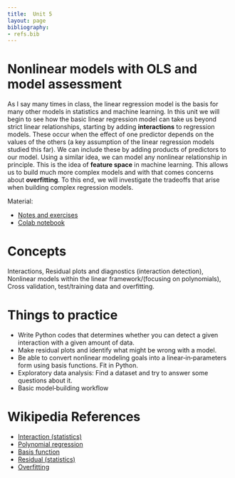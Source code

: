 ```yaml
---
title:  Unit 5 
layout: page
bibliography:
- refs.bib
---
```



# Nonlinear models with OLS and model assessment

As I say many times in class, the linear regression model is the basis for many other models in statistics and machine learning. In this unit we will begin to see how the basic linear regression model can take us beyond strict linear relationships, starting by adding **interactions** to regression models. These occur when the effect of one predictor depends on the values of the others (a key assumption of the linear regression models studied this far). We can include these by adding products of predictors to our model. Using a similar idea, we can model any nonlinear relationship in principle. This is the idea of **feature space** in machine learning.  This allows us to build much more complex models and with that comes concerns about **overfitting**. To this end, we will investigate the tradeoffs that arise when building complex regression models. 

Material: 
- [Notes and exercises](/public/latex_notes/unit5/unit5.pdf)
- [Colab notebook]()

# Concepts
Interactions, Residual plots and diagnostics (interaction detection), Nonlinear models within the linear framework/(focusing on polynomials), Cross validation, test/training data and overfitting. 

# Things to practice
- Write Python codes that determines whether you can detect a given interaction with a given amount of data. 
- Make residual plots and identify what might be wrong with a model. 
- Be able to convert nonlinear modeling goals into a linear‑in‑parameters form using basis functions. Fit in Python. 
- Exploratory data analysis: Find a dataset and try to answer some questions about it. 
- Basic model‑building workflow

# Wikipedia References
- [Interaction (statistics)](https://en.wikipedia.org/wiki/Interaction_(statistics))
- [Polynomial regression](https://en.wikipedia.org/wiki/Polynomial_regression)
- [Basis function](https://en.wikipedia.org/wiki/Basis_function)
- [Residual (statistics)](https://en.wikipedia.org/wiki/Residual_(statistics))
- [Overfitting](https://en.wikipedia.org/wiki/Overfitting)
